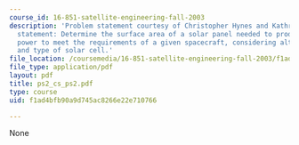 ```yaml
---
course_id: 16-851-satellite-engineering-fall-2003
description: 'Problem statement courtesy of Christopher Hynes and Kathryn Weiss. Problem
  statement: Determine the surface area of a solar panel needed to produce enough
  power to meet the requirements of a given spacecraft, considering altitude and inclination
  and type of solar cell.'
file_location: /coursemedia/16-851-satellite-engineering-fall-2003/f1ad4bfb90a9d745ac8266e22e710766_ps2_cs_ps2.pdf
file_type: application/pdf
layout: pdf
title: ps2_cs_ps2.pdf
type: course
uid: f1ad4bfb90a9d745ac8266e22e710766

---
```

None